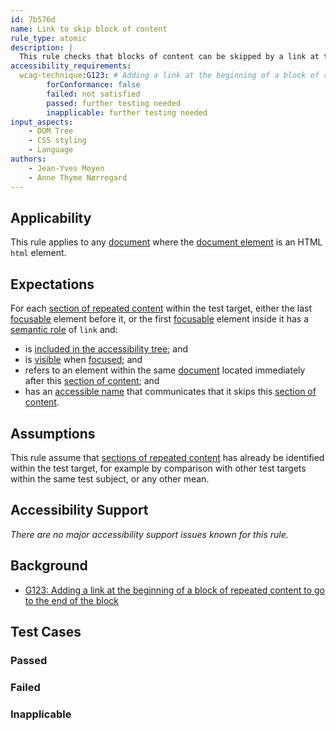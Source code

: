 ```yaml
---
id: 7b576d
name: Link to skip block of content
rule_type: atomic
description: |
  This rule checks that blocks of content can be skipped by a link at their beginning
accessibility_requirements:
  wcag-technique:G123: # Adding a link at the beginning of a block of repeated content to go to the end of the block
		forConformance: false
		failed: not satisfied
		passed: further testing needed
		inapplicable: further testing needed
input_aspects:
	- DOM Tree
	- CSS styling
	- Language
authors:
	- Jean-Yves Moyen
	- Anne Thyme Nørregard
---
```


## Applicability

This rule applies to any [document](#https://www.w3.org/TR/dom/#concept-document) where the [document element](#https://www.w3.org/TR/dom/#document-element) is an HTML `html` element.

## Expectations

For each [section of repeated content](#repeated-content) within the test target, either the last [focusable](#focusable) element before it, or the first [focusable](#focusable) element inside it has a [semantic role](#semantic-role) of `link` and:
- is [included in the accessibility tree](#included-in-the-accessibility-tree); and
- is [visible](#visible) when [focused](#focused); and
- refers to an element within the same [document](#https://www.w3.org/TR/dom/#concept-document) located immediately after this [section of content](#section-of-content); and
- has an [accessible name](#accessible-name) that communicates that it skips this [section of content](#section-of-content).

## Assumptions

This rule assume that [sections of repeated content](#repeated-content) has already be identified within the test target, for example by comparison with other test targets within the same test subject, or any other mean.

## Accessibility Support

_There are no major accessibility support issues known for this rule._

## Background

- [G123: Adding a link at the beginning of a block of repeated content to go to the end of the block](https://www.w3.org/WAI/WCAG21/Techniques/general/G123)

## Test Cases

### Passed

### Failed

### Inapplicable
